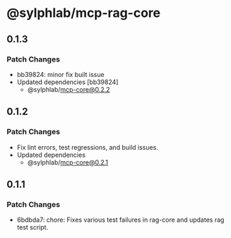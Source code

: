 # @sylphlab/mcp-rag-core

## 0.1.3

### Patch Changes

- bb39824: minor fix built issue
- Updated dependencies [bb39824]
  - @sylphlab/mcp-core@0.2.2

## 0.1.2

### Patch Changes

- Fix lint errors, test regressions, and build issues.
- Updated dependencies
  - @sylphlab/mcp-core@0.2.1

## 0.1.1

### Patch Changes

- 6bdbda7: chore: Fixes various test failures in rag-core and updates rag test script.
